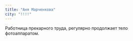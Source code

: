 ```yaml
---
title: "Аня Марченкова"
city: "!!!!"
---
```


Работница прекарного труда, регулярно продолжает тело фотоаппаратом.
